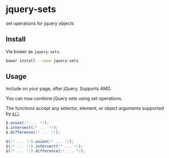 jquery-sets
===========

set operations for jquery objects

## Install

Via bower as `jquery-sets`.

```sh
bower install --save jquery-sets
```

## Usage

Include on your page, after jQuery. Supports AMD.

You can now combine jQuery sets using set operations.

The functions accept any selector, element, or object arguments supported by [`$()`](https://api.jquery.com/jQuery/).

```js
$.union(/* ... */);
$.intersect(/* ... */);
$.difference(/* ... */);
```

```js
$(/* ... */).union(/* ... */);
$(/* ... */).intersect(/* ... */);
$(/* ... */).difference(/* ... */);
```
